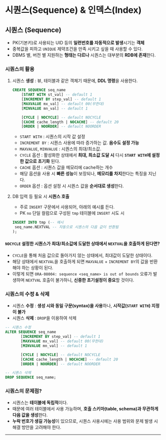 # 시퀀스(Sequence) & 인덱스(Index)

## 시퀀스 (Sequence)

- PK(기본키)로 사용되는 UID 등의 **일련번호를 자동적으로 발생**시기는 **객체**
- 중복값을 피하고 `UNIQUE` 제약조건을 만족 시키고 싶을 때 사용할 수 있다.
- DBMS 별, 버전 별 지원하는 **형태는 다르나** 시퀀스는 대부분의 **RDB에 존재**한다.

### 시퀀스의 활용

1. 시퀀스 **생성** : 뷰, 테이블과 같은 객체기 때문에, **DDL 명령**을 사용한다.

   ```sql
   CREATE SEQUENCE seq_name
       [START WITH st_val] -- default 1
       [INCREMENT BY step_val] -- default 1
       [MAXVALUE mx_val] -- default 00(무한대)
       [MINVALUE mn_val] -- default 1

       [CYCLE | NOCYCLE] -- default NOCYCLE
       [CACHE cache_length | NOCACHE] -- default 20
       [ORDER | NOORDER] -- default NOORDER
   ```

   - `START WITH` : 시퀀스의 시작 값 설정
   - `INCREMENT BY` : 시퀀스 사용에 따라 증가하는 값. **음수도 설정 가능**
   - `MAXVALUE`, `MINVALUE` : 시퀀스의 최대/최소값.
   - `CYCLE` 옵션 : 활성화한 상태에서 **최대, 최소값 도달 시** 다시 **`START WITH`에 설정한 값으로 초기화** 된다.
   - `CACHE` 옵션 : 시퀀스 값을 메모리에 cache하는 개수
   - 해당 옵션을 사용 시 **빠른 성능**이 보장되나, **메모리를 차지**한다는 특징을 지닌다.
   - `ORDER` 옵션 : 옵션 설정 시 시퀀스 값을 **순서대로 생성**한다.

2. DB 입력 등 필요 시 **시퀀스 호출**

   - 주로 `INSERT` 구문에서 사용되어, 아래의 예시를 든다.
   - PK `no` 단일 컬럼으로 구성된 `tmp` 테이블에 `INSERT` 시도 시

   ```sql
   INSERT INTO tmp (-- 예시
    seq_name.NEXTVAL -- 자동으로 시퀀스의 다음 값이 반환됨
   );
   ```

#### `NOCYCLE` 설정한 시퀀스가 최대/최소값에 도달한 상태에서 `NEXTVAL`을 호출하게 된다면?

- `CYCLE`을 통해 처음 값으로 돌아가지 않는 상태에서, 최대값이 도달한 상태이다.
- 해당 상태에서 `NEXTVAL`을 호출하게 되면 `MAXVALUE` + `INCREMENT BY`의 값을 반환해야 하는 상황이 된다.
- 이렇게 되면 `ORA-08004: sequence <seq_name> is out of bounds` 오류가 발생하며 `NEXTVAL` 호출이 불가하니, **신중한 초기설정이 중요**할 것이다.

### 시퀀스의 수정 & 삭제

- 시퀀스 **수정** : **생성 시와 동일 구문(syntax)을 사용**하나, **시작값(`START WITH`) 지정이 불가**
- 시퀀스 **삭제** : `DROP`을 이용하여 삭제

```sql
-- 시퀀스 수정
ALTER SEQUENCE seq_name
       [INCREMENT BY step_val] -- default 1
       [MAXVALUE mx_val] -- default 00(무한대)
       [MINVALUE mn_val] -- default 1

       [CYCLE | NOCYCLE] -- default NOCYCLE
       [CACHE cache_length | NOCACHE] -- default 20
       [ORDER | NOORDER] -- default NOORDER

-- 시퀀스 삭제
DROP SEQUENCE seq_name;
```

### 시퀀스의 문제점?

- 시퀀스는 **테이블에 독립적**이다.
- 때문에 여러 테이블에서 사용 가능하며, **호출 스키마(table, schema)과 무관하게 다음 값을 생성**한다.
- **누락 번호가 생길 가능성**이 있으므로, 시퀀스 사용시에는 사용 범위와 문제 발생 시 해결 방안을 고려해야 한다.

---
